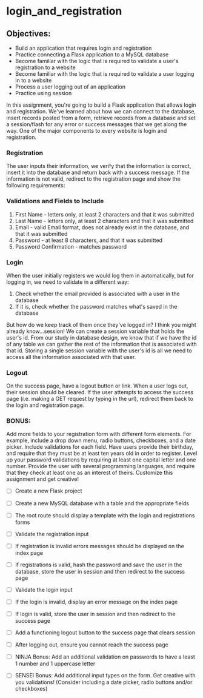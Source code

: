# login_and_registration

## Objectives:

- Build an application that requires login and registration
- Practice connecting a Flask application to a MySQL database
- Become familiar with the logic that is required to validate a user's registration to a website
- Become familiar with the logic that is required to validate a user logging in to a website
- Process a user logging out of an application
- Practice using session

In this assignment, you're going to build a Flask application that allows login and registration. We've learned about how we can connect to the database, insert records posted from a form, retrieve records from a database and set a session/flash for any error or success messages that we get along the way. One of the major components to every website is login and registration.

### Registration

The user inputs their information, we verify that the information is correct, insert it into the database and return back with a success message. If the information is not valid, redirect to the registration page and show the following requirements:

### Validations and Fields to Include
1. First Name - letters only, at least 2 characters and that it was submitted
2. Last Name - letters only, at least 2 characters and that it was submitted
3. Email - valid Email format, does not already exist in the database, and that it was submitted
4. Password - at least 8 characters, and that it was submitted
5. Password Confirmation - matches password

### Login

When the user initially registers we would log them in automatically, but for logging in, we need to validate in a different way:

1. Check whether the email provided is associated with a user in the database
2. If it is, check whether the password matches what's saved in the database

But how do we keep track of them once they've logged in? I think you might already know...session! We can create a session variable that holds the user's id. From our study in database design, we know that if we have the id of any table we can gather the rest of the information that is associated with that id. Storing a single session variable with the user's id is all we need to access all the information associated with that user.

### Logout

On the success page, have a logout button or link. When a user logs out, their session should be cleared. If the user attempts to access the success page (i.e. making a GET request by typing in the url), redirect them back to the login and registration page.

### BONUS:

Add more fields to your registration form with different form elements. For example, include a drop down menu, radio buttons, checkboxes, and a date picker. Include validations for each field. Have users provide their birthday, and require that they must be at least ten years old in order to register. Level up your password validations by requiring at least one capital letter and one number. Provide the user with several programming languages, and require that they check at least one as an interest of theirs. Customize this assignment and get creative!

- [ ] Create a new Flask project

- [ ] Create a new MySQL database with a table and the appropriate fields

- [ ] The root route should display a template with the login and registrations forms

- [ ] Validate the registration input

- [ ] If registration is invalid errors messages should be displayed on the index page

- [ ] If registrations is valid, hash the password and save the user in the database, store the user in session and then redirect to the success page

- [ ] Validate the login input

- [ ] If the login is invalid, display an error message on the index page

- [ ] If login is valid, store the user in session and then redirect to the success page

- [ ] Add a functioning logout button to the success page that clears session

- [ ] After logging out, ensure you cannot reach the success page

- [ ] NINJA Bonus: Add an additional validation on passwords to have a least 1 number and 1 uppercase letter

- [ ] SENSEI Bonus: Add additional input types on the form. Get creative with you validations! (Consider including a date picker, radio buttons and/or checkboxes)
